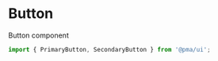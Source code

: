 # Button

Button component

```js
import { PrimaryButton, SecondaryButton } from '@pma/ui';
```

<!-- STORY -->
